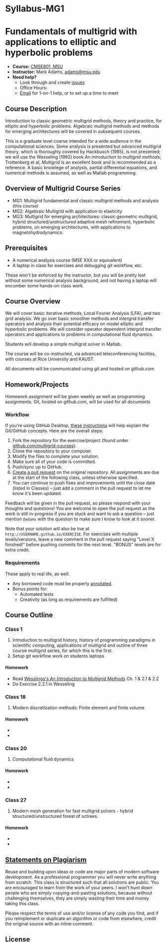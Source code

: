 # Syllabus-MG1
# Fundamentals of multigrid with applications to elliptic and hyperbolic problems
* **Course:** [CMSE801, MSU](https://cmse.msu.edu/)
* **Instructor:** Mark Adams, [adams@msu.edu](adams@msu.edu)
* **Need help?**
    * Look through and create [issues](https://github.com/multigrid-courses/Syllabus-MG1/issues)
    * Office Hours: 
   * [Email](adams@msu.edu) for 1-on-1 help, or to set up a time to meet

## Course Description

Introduction to classic geometric multigrid methods,
theory and practice, for elliptic and hyperbolic problems.  Algebraic
multigrid methods and methods for emerging architectures
will be covered in subsequent courses.

This is a graduate level coarse intended for a wide audience in the
computational sciences.  Some analysis is presented but advanced multigrid
theory, which is thoroughly covered by Hackbusch (1985), is not
presented; we will use the Wesseling (1992) book *An introduction to
multigrid methods*;  Trottenberg et al, *Multigrid* is an excellent
book and is recommended as a reference.
A basic knowlege of analysis, partial differential equations, and
numerical methods is assumed, as well as Matlab programming.

##  Overview of Multigrid Course Series 

* MG1: Multigrid fundamental and classic multigrid methods and
  analysis (this course)
* MG2: Algebraic Multigrid with application to elasticity
* MG3: Multigrid for emerging architectures: classic geometric multigrid,
  hybrid structured/unstructured adaptive mesh refinement, hyperbolic
  problems, on emerging architectures, with applications to magnetohydrodynamics.

## Prerequisites

* A numerical analysis course (MSE XXX or equivalent)
* A laptop in class for exercises and debugging git workflow, etc.

These won't be enforced by the instructor, but you will be pretty lost
without some numerical analysis background, and not having a laptop
will encumber some hands-on class work.

## Course Overview

We will cover basic iterative methods, Local Fourier Analysis (LFA),
and two grid analysis. We go over basic smoother methods and intergrid
transfer operators and analysis their potential efficacy on model
elliptic and hyperbolic problems. We will consider operator dependent
intergrid transfer operators and applications to problems in
computational fluid dynamics.

Students will develop a simple multigrid solver in Matlab.

The course will be co-instructed, via advanced teleconferencing
facilites, with courses at Rice University and KAUST.

All documents will be communicated using git and hosted on github.com

## Homework/Projects

Homework assignment will be given weekly as well as programming
assignments.
Git, hosted on github.com, will be used for all documents

### Workflow

If you're using GitHub Desktop, [these instructions](https://help.github.com/desktop/guides/contributing/) will help explain the Git/GitHub concepts. Here are the overall steps:

1. Fork the repository for the exercise/project (found under [github.com/multigrid-courses](https://github.com/multigrid-courses)).
1. Clone the repository to your computer.
1. Modify the files to complete your solution.
1. Make sure all of your code is committed.
1. Push/sync up to GitHub.
1. [Create a pull request](https://help.github.com/articles/creating-a-pull-request/) on the original repository. All assignments are due at the start of the following class, unless otherwise specified.
1. You can continue to push fixes and improvements until the close date (listed in Classes) – just add a comment in the pull request to let me know it's been updated.

Feedback will be given in the pull request, so please respond with your thoughts and questions!  You are welcome to open the pull request as the work is still in-progress if you are stuck and want to ask a question – just mention `@adams` with the question to make sure I know to look at it sooner.

Note that your solution will also be live at `http://USERNAME.github.io/EXERCISE`.  For exercises with multiple levels/versions, leave a new comment in the pull request saying "Level X finished!" before pushing commits for the next level. "BONUS" levels are for extra credit.

### Requirements

These apply to real life, as well.

* Any borrowed code must be properly [annotated](http://documentup.com/advanced-js/syllabus#statements-on-plagiarism/instructor).
* Bonus points for:
    * Automated tests
    * Creativity (as long as requirements are fulfilled)

## Course Outline

### Class 1

1. Introduction to multigrid history, history of programming paradigms
in scientific computing, applications of multigrid and outline of
three course multigrid series, for which this is the first.
1. Setup git workflow work on students laptops

#### Homework

* Read [Wesslings's *An Introduction to Multigrid Methods*](http://docs.mak.ac.ug/sites/default/files/An%20Introduction%20to%20Multigrid%20Methods,%20by%20Pieter%20Wesseling.pdf) Ch. 1 & 2.1 & 2.2
* Do Exercise 2.2.1 in Wesseling

### Class 18

1. Modern discretization methods: Finite element and finite volume

#### Homework

* 
* 
### Class 20

1. Computational fluid dynamics

#### Homework

* 
* 

### Class 27

1. Modern mesh generation for fast multigrid solvers - hybrid
   structured/unstructured forest of octrees.

#### Homework

* 
* 

## [Statements on Plagiarism](https://www.msu.edu/~ombud/academic-integrity/plagiarism-policy.html)

Reuse and building upon ideas or code are major parts of modern software development.  As a professional programmer you will never write anything from scratch.  This class is structured such that all solutions are public.  You are encouraged to learn from the work of your peers.  I won't hunt down people who are simply copying-and-pasting solutions, because without challenging themselves, they  are simply wasting their time and money taking this class.

Please respect the terms of use and/or license of any code you find, and if you reimplement or duplicate an algorithm or code from elsewhere, credit the original source with an inline comment.

## License
